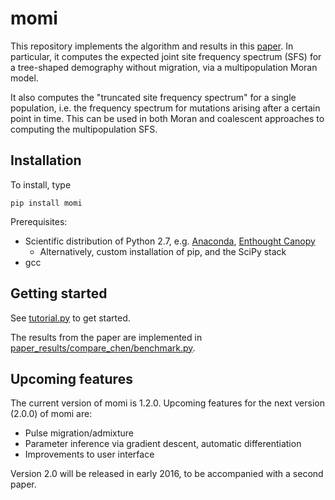 # momi

This repository implements the algorithm and results in this [paper](http://arxiv.org/abs/1503.01133).
In particular, it computes the expected joint site frequency spectrum (SFS) for a tree-shaped demography without migration,
via a multipopulation Moran model.

It also computes the "truncated site frequency spectrum" for a single population, i.e. the frequency
spectrum for mutations arising after a certain point in time. This can be used in both Moran and coalescent
approaches to computing the multipopulation SFS.

## Installation

To install, type
```
pip install momi
```
Prerequisites:
* Scientific distribution of Python 2.7, e.g. [Anaconda](http://continuum.io/downloads), [Enthought Canopy](https://www.enthought.com/products/canopy/)
  * Alternatively, custom installation of pip, and the SciPy stack
* gcc

## Getting started

See [tutorial.py](tutorial.py) to get started.

The results from the paper are implemented in [paper_results/compare_chen/benchmark.py](paper_results/compare_chen/benchmark.py).

## Upcoming features

The current version of momi is 1.2.0. Upcoming features for the next version (2.0.0) of momi are:
* Pulse migration/admixture
* Parameter inference via gradient descent, automatic differentiation
* Improvements to user interface

Version 2.0 will be released in early 2016, to be accompanied with a second paper.